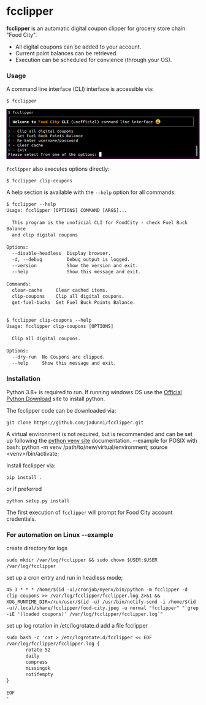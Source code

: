 # fcclipper 
**fcclipper** is an automatic digital coupon clipper for grocery store chain "Food City".  

- All digital coupons can be added to your account.
- Current point balances can be retrieved.
- Execution can be scheduled for convience (through your OS).

### Usage
A command line interface (CLI) interface is accessible via:
```console
$ fcclipper
```

![fcclipper main prompt](ext/fcclipper_main.png  "fcclipper main prompt")

```fcclipper``` also executes options directly:
```shell
$ fcclipper clip-coupons
```


A help section is available with the ```--help``` option for all commands:

```console
$ fcclipper --help
Usage: fcclipper [OPTIONS] COMMAND [ARGS]...

  This program is the unoficial CLI for FoodCity - check Fuel Buck Balance
  and clip digital coupons

Options:
  --disable-headless  Display browser.
  -d, --debug         Debug output is logged.
  --version           Show the version and exit.
  --help              Show this message and exit.

Commands:
  clear-cache     Clear cached items.
  clip-coupons    Clip all digital coupons.
  get-fuel-bucks  Get Fuel Buck Points Balance.
  
```
```console
$ fcclipper clip-coupons --help
Usage: fcclipper clip-coupons [OPTIONS]

  Clip all digital coupons.

Options:
  --dry-run  No Coupons are clipped.
  --help     Show this message and exit.
```
### Installation
Python 3.8+ is required to run. If running windows OS use the [Official Python Download](https://www.python.org/downloads/) site to install python.

The fcclipper code can be downloaded via:
```shell
git clone https://github.com/jadunn1/fcclipper.git
```

A virtual environment is not required, but is recommended and can be set up following the [python venv site](https://docs.python.org/3/library/venv.html)  documentation. --example for POSIX with bash: python -m venv /path/to/new/virtual/environment; source \<venv\>/bin/activate;

Install fcclipper via:

```console
pip install .
```
or if preferred
```console
python setup.py install
```

The first execution of ```fcclipper``` will prompt for Food City account credentials.

### For automation on Linux --example

create directory for logs
```shell
sudo mkdir /var/log/fcclipper && sudo chown $USER:$USER /var/log/fcclipper
```

set up a cron entry and run in headless mode;
```shell
45 3 * * * /home/$(id -u)/cronjob/myenv/bin/python -m fcclipper -d clip-coupons >> /var/log/fcclipper/fcclipper.log 2>&1 && XDG_RUNTIME_DIR=/run/user/$(id -u) /usr/bin/notify-send -i /home/$(id -u)/.local/share/fcclipper/food-city.jpeg -u normal "fcclipper" "`grep -iE '(loaded coupons)' /var/log/fcclipper/fcclipper.log`"
```

set up log rotation
in /etc/logrotate.d add a file fcclipper
```shell
sudo bash -c 'cat > /etc/logrotate.d/fcclipper << EOF
/var/log/fcclipper/fcclipper.log {
       rotate 52
       daily
       compress
       missingok
       notifempty
}

EOF
'
```
